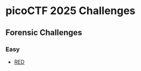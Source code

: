 # picoCTF 2025 Challenges
## Forensic Challenges

### Easy
- [RED](https://github.com/harimouse/CTF_WriteUps/blob/main/picoCTF2025/RED.md)
